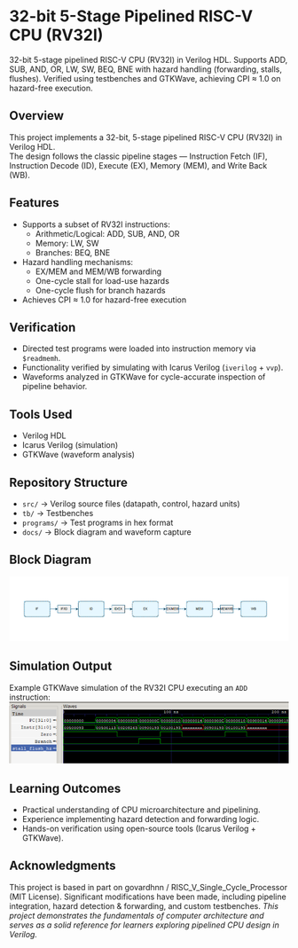 # 32-bit 5-Stage Pipelined RISC-V CPU (RV32I)
32-bit 5-stage pipelined RISC-V CPU (RV32I) in Verilog HDL. Supports ADD, SUB, AND, OR, LW, SW, BEQ, BNE with hazard handling (forwarding, stalls, flushes). Verified using testbenches and GTKWave, achieving CPI ≈ 1.0 on hazard-free execution.
## Overview
This project implements a 32-bit, 5-stage pipelined RISC-V CPU (RV32I) in Verilog HDL.  
The design follows the classic pipeline stages — Instruction Fetch (IF), Instruction Decode (ID), Execute (EX), Memory (MEM), and Write Back (WB).

## Features
- Supports a subset of RV32I instructions:
  - Arithmetic/Logical: ADD, SUB, AND, OR  
  - Memory: LW, SW  
  - Branches: BEQ, BNE  
- Hazard handling mechanisms:
  - EX/MEM and MEM/WB forwarding  
  - One-cycle stall for load-use hazards  
  - One-cycle flush for branch hazards  
- Achieves CPI ≈ 1.0 for hazard-free execution

## Verification
- Directed test programs were loaded into instruction memory via `$readmemh`.  
- Functionality verified by simulating with Icarus Verilog (`iverilog` + `vvp`).  
- Waveforms analyzed in GTKWave for cycle-accurate inspection of pipeline behavior.

## Tools Used
- Verilog HDL  
- Icarus Verilog (simulation)  
- GTKWave (waveform analysis)

## Repository Structure
- `src/` → Verilog source files (datapath, control, hazard units)  
- `tb/` → Testbenches  
- `programs/` → Test programs in hex format  
- `docs/` → Block diagram and waveform capture
  
## Block Diagram
![Pipeline Block Diagram](docs/pipeline_diagram.png)

## Simulation Output
Example GTKWave simulation of the RV32I CPU executing an `ADD` instruction:
![Branch Waveform](docs/branch_waveform.png)

## Learning Outcomes
- Practical understanding of CPU microarchitecture and pipelining.  
- Experience implementing hazard detection and forwarding logic.  
- Hands-on verification using open-source tools (Icarus Verilog + GTKWave).
## Acknowledgments
This project is based in part on govardhnn / RISC_V_Single_Cycle_Processor (MIT License). Significant modifications have been made, including pipeline integration, hazard detection & forwarding, and custom testbenches.
*This project demonstrates the fundamentals of computer architecture and serves as a solid reference for learners exploring pipelined CPU design in Verilog.*
